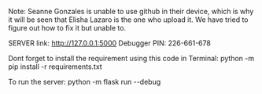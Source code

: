 Note: Seanne Gonzales is unable to use github in their device, which is why it will be seen that Elisha Lazaro is the one who upload it. We have tried to figure out how to fix it but unable to.

SERVER link: http://127.0.0.1:5000
Debugger PIN: 226-661-678


Dont forget to install the requirement using this code in Terminal: 
python -m pip install -r requirements.txt

To run the server:
python -m flask run --debug